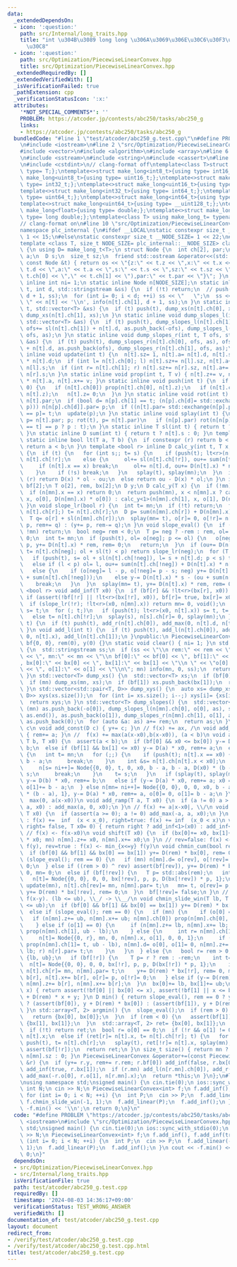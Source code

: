 ```yaml
---
data:
  _extendedDependsOn:
  - icon: ':question:'
    path: src/Internal/long_traits.hpp
    title: "int \u304B\u3089 long long \u306A\u3069\u306E\u30C6\u30F3\u30D7\u30EC\u30FC\
      \u30C8"
  - icon: ':question:'
    path: src/Optimization/PiecewiseLinearConvex.hpp
    title: src/Optimization/PiecewiseLinearConvex.hpp
  _extendedRequiredBy: []
  _extendedVerifiedWith: []
  _isVerificationFailed: true
  _pathExtension: cpp
  _verificationStatusIcon: ':x:'
  attributes:
    '*NOT_SPECIAL_COMMENTS*': ''
    PROBLEM: https://atcoder.jp/contests/abc250/tasks/abc250_g
    links:
    - https://atcoder.jp/contests/abc250/tasks/abc250_g
  bundledCode: "#line 1 \"test/atcoder/abc250_g.test.cpp\"\n#define PROBLEM \"https://atcoder.jp/contests/abc250/tasks/abc250_g\"\
    \n#include <iostream>\n#line 2 \"src/Optimization/PiecewiseLinearConvex.hpp\"\n\
    #include <vector>\n#include <algorithm>\n#include <array>\n#line 6 \"src/Optimization/PiecewiseLinearConvex.hpp\"\
    \n#include <sstream>\n#include <string>\n#include <cassert>\n#line 2 \"src/Internal/long_traits.hpp\"\
    \n#include <cstdint>\n// clang-format off\ntemplate<class T>struct make_long{using\
    \ type= T;};\ntemplate<>struct make_long<int8_t>{using type= int16_t;};\ntemplate<>struct\
    \ make_long<uint8_t>{using type= uint16_t;};\ntemplate<>struct make_long<int16_t>{using\
    \ type= int32_t;};\ntemplate<>struct make_long<uint16_t>{using type= uint32_t;};\n\
    template<>struct make_long<int32_t>{using type= int64_t;};\ntemplate<>struct make_long<uint32_t>{using\
    \ type= uint64_t;};\ntemplate<>struct make_long<int64_t>{using type= __int128_t;};\n\
    template<>struct make_long<uint64_t>{using type= __uint128_t;};\ntemplate<>struct\
    \ make_long<float>{using type= double;};\ntemplate<>struct make_long<double>{using\
    \ type= long double;};\ntemplate<class T> using make_long_t= typename make_long<T>::type;\n\
    // clang-format on\n#line 10 \"src/Optimization/PiecewiseLinearConvex.hpp\"\n\
    namespace plc_internal {\n#ifdef __LOCAL\nstatic constexpr size_t __NODE_SIZE=\
    \ 1 << 15;\n#else\nstatic constexpr size_t __NODE_SIZE= 1 << 22;\n#endif\n}\n\
    template <class T, size_t NODE_SIZE= plc_internal::__NODE_SIZE> class PiecewiseLinearConvex\
    \ {\n using D= make_long_t<T>;\n struct Node {\n  int ch[2], par;\n  T z, x, d,\
    \ a;\n  D s;\n  size_t sz;\n  friend std::ostream &operator<<(std::ostream &os,\
    \ const Node &t) { return os << \"{z:\" << t.z << \",x:\" << t.x << \",d:\" <<\
    \ t.d << \",a:\" << t.a << \",s:\" << t.s << \",sz:\" << t.sz << \",ch:(\" <<\
    \ t.ch[0] << \",\" << t.ch[1] << \"),par:\" << t.par << \"}\"; }\n };\n static\
    \ inline int ni= 1;\n static inline Node n[NODE_SIZE];\n static inline void info(int\
    \ t, int d, std::stringstream &ss) {\n  if (!t) return;\n  // push(t);\n  info(n[t].ch[0],\
    \ d + 1, ss);\n  for (int i= 0; i < d; ++i) ss << \"   \";\n  ss << \" \u25A0\
    \ \" << n[t] << '\\n', info(n[t].ch[1], d + 1, ss);\n }\n static inline void dump_xs(int\
    \ t, std::vector<T> &xs) {\n  if (t) push(t), dump_xs(n[t].ch[0], xs), xs.push_back(n[t].x),\
    \ dump_xs(n[t].ch[1], xs);\n }\n static inline void dump_slopes_l(int t, T ofs,\
    \ std::vector<T> &as) {\n  if (t) push(t), dump_slopes_l(n[t].ch[1], ofs, as),\
    \ ofs+= sl(n[t].ch[1]) + n[t].d, as.push_back(-ofs), dump_slopes_l(n[t].ch[0],\
    \ ofs, as);\n }\n static inline void dump_slopes_r(int t, T ofs, std::vector<T>\
    \ &as) {\n  if (t) push(t), dump_slopes_r(n[t].ch[0], ofs, as), ofs+= sl(n[t].ch[0])\
    \ + n[t].d, as.push_back(ofs), dump_slopes_r(n[t].ch[1], ofs, as);\n }\n static\
    \ inline void update(int t) {\n  n[t].sz= 1, n[t].a= n[t].d, n[t].s= D(n[t].x)\
    \ * n[t].d;\n  if (int l= n[t].ch[0]; l) n[t].sz+= n[l].sz, n[t].a+= n[l].a, n[t].s+=\
    \ n[l].s;\n  if (int r= n[t].ch[1]; r) n[t].sz+= n[r].sz, n[t].a+= n[r].a, n[t].s+=\
    \ n[r].s;\n }\n static inline void prop(int t, T v) { n[t].z+= v, n[t].s+= D(v)\
    \ * n[t].a, n[t].x+= v; }\n static inline void push(int t) {\n  if (n[t].z !=\
    \ 0) {\n   if (n[t].ch[0]) prop(n[t].ch[0], n[t].z);\n   if (n[t].ch[1]) prop(n[t].ch[1],\
    \ n[t].z);\n   n[t].z= 0;\n  }\n }\n static inline void rot(int t) {\n  int p=\
    \ n[t].par;\n  if (bool d= n[p].ch[1] == t; (n[p].ch[d]= std::exchange(n[t].ch[!d],\
    \ p))) n[n[p].ch[d]].par= p;\n  if ((n[t].par= std::exchange(n[p].par, t))) n[n[t].par].ch[n[n[t].par].ch[1]\
    \ == p]= t;\n  update(p);\n }\n static inline void splay(int t) {\n  for (int\
    \ p= n[t].par; p; rot(t), p= n[t].par)\n   if (n[p].par) rot(n[n[p].par].ch[n[p].ch[1]\
    \ == t] == p ? p : t);\n }\n static inline T sl(int t) { return t ? n[t].a : 0;\
    \ }\n static inline D sum(int t) { return t ? n[t].s : 0; }\n template <bool r>\
    \ static inline bool lt(T a, T b) {\n  if constexpr (r) return b < a;\n  else\
    \ return a < b;\n }\n template <bool r> inline D calc_y(int t, T x, T ol, T ou)\
    \ {\n  if (t) {\n   for (int s;; t= s) {\n    if (push(t); lt<r>(n[t].x, x)) s=\
    \ n[t].ch[!r];\n    else {\n     ol+= sl(n[t].ch[!r]), ou+= sum(n[t].ch[!r]);\n\
    \     if (n[t].x == x) break;\n     ol+= n[t].d, ou+= D(n[t].x) * n[t].d, s= n[t].ch[r];\n\
    \    }\n    if (!s) break;\n   }\n   splay(t), splay(mn);\n  }\n  if constexpr\
    \ (r) return D(x) * ol - ou;\n  else return ou - D(x) * ol;\n }\n int mn;\n bool\
    \ bf[2];\n T o[2], rem, bx[2];\n D y;\n D calc_y(T x) {\n  if (!mn) return 0;\n\
    \  if (n[mn].x == x) return 0;\n  return push(mn), x < n[mn].x ? calc_y<0>(n[mn].ch[0],\
    \ x, o[0], D(n[mn].x) * o[0]) : calc_y<1>(n[mn].ch[1], x, o[1], D(n[mn].x) * o[1]);\n\
    \ }\n void slope_lr(bool r) {\n  int t= mn;\n  if (!t) return;\n  for (; push(t),\
    \ n[t].ch[r];) t= n[t].ch[r];\n  D p= sum(n[mn].ch[r]) + D(n[mn].x) * o[r];\n\
    \  T q= o[r] + sl(n[mn].ch[r]);\n  splay(mn= t), o[r]= 0, o[!r]= n[t].d, r ? (y-=\
    \ p, rem+= q) : (y+= p, rem-= q);\n }\n void slope_eval() {\n  if (rem == 0 ||\
    \ !mn) return;\n  bool neg= rem < 0;\n  T p= neg ? -rem : rem, ol= 0;\n  D ou=\
    \ 0;\n  int t= mn;\n  if (push(t), ol= o[neg]; p <= ol) {\n   o[neg]-= p, o[!neg]+=\
    \ p, y+= D(n[t].x) * rem, rem= 0;\n   return;\n  }\n  if (ou+= D(n[t].x) * ol,\
    \ t= n[t].ch[neg]; ol + sl(t) < p) return slope_lr(neg);\n  for (T s, l;;) {\n\
    \   if (push(t), s= ol + sl(n[t].ch[!neg]), l= s + n[t].d; p < s) t= n[t].ch[!neg];\n\
    \   else if (l < p) ol= l, ou+= sum(n[t].ch[!neg]) + D(n[t].x) * n[t].d, t= n[t].ch[neg];\n\
    \   else {\n    if (o[neg]= l - p, o[!neg]= p - s; neg) y+= D(n[t].x) * s - (ou\
    \ + sum(n[t].ch[!neg]));\n    else y-= D(n[t].x) * s - (ou + sum(n[t].ch[!neg]));\n\
    \    break;\n   }\n  }\n  splay(mn= t), y+= D(n[t].x) * rem, rem= 0;\n }\n template\
    \ <bool r> void add_inf(T x0) {\n  if (bf[r] && !lt<r>(bx[r], x0)) return;\n \
    \ if (assert(!bf[!r] || !lt<r>(bx[!r], x0)), bf[r]= true, bx[r]= x0; !mn) return;\n\
    \  if (slope_lr(!r); !lt<r>(x0, n[mn].x)) return mn= 0, void();\n  int t= mn,\
    \ s= t;\n  for (; t;)\n   if (push(t); lt<r>(x0, n[t].x)) s= t, t= n[t].ch[r];\n\
    \   else t= n[t].ch[!r];\n  splay(s), n[s].ch[r]= 0, splay(mn);\n }\n void add_r(int\
    \ t) {\n  if (t) push(t), add_r(n[t].ch[0]), add_max(0, n[t].d, n[t].x), add_r(n[t].ch[1]);\n\
    \ }\n void add_l(int t) {\n  if (t) push(t), add_l(n[t].ch[0]), add_max(-n[t].d,\
    \ 0, n[t].x), add_l(n[t].ch[1]);\n }\npublic:\n PiecewiseLinearConvex(): mn(0),\
    \ bf{0, 0}, rem(0), y(0) {}\n static void clear() { ni= 1; }\n std::string info()\
    \ {\n  std::stringstream ss;\n  if (ss << \"\\n rem:\" << rem << \", y:\" << y\
    \ << \", mn:\" << mn << \"\\n bf[0]:\" << bf[0] << \", bf[1]:\" << bf[1] << \"\
    , bx[0]:\" << bx[0] << \", bx[1]:\" << bx[1] << \"\\n \" << \"o[0]:\" << o[0]\
    \ << \", o[1]:\" << o[1] << \"\\n\"; mn) info(mn, 0, ss);\n  return ss.str();\n\
    \ }\n std::vector<T> dump_xs() {\n  std::vector<T> xs;\n  if (bf[0]) xs.push_back(bx[0]);\n\
    \  if (mn) dump_xs(mn, xs);\n  if (bf[1]) xs.push_back(bx[1]);\n  return xs;\n\
    \ }\n std::vector<std::pair<T, D>> dump_xys() {\n  auto xs= dump_xs();\n  std::vector<std::pair<T,\
    \ D>> xys(xs.size());\n  for (int i= xs.size(); i--;) xys[i]= {xs[i], operator()(xs[i])};\n\
    \  return xys;\n }\n std::vector<T> dump_slopes() {\n  std::vector<T> as;\n  if\
    \ (mn) as.push_back(-o[0]), dump_slopes_l(n[mn].ch[0], o[0], as), std::reverse(as.begin(),\
    \ as.end()), as.push_back(o[1]), dump_slopes_r(n[mn].ch[1], o[1], as);\n  else\
    \ as.push_back(0);\n  for (auto &a: as) a+= rem;\n  return as;\n }\n // f(x) +=\
    \ c\n void add_const(D c) { y+= c; }\n // f(x) += ax, /\n void add_linear(T a)\
    \ { rem+= a; }\n //  f(x) += max(a(x-x0),b(x-x0)), (a < b)\n void add_max(T a,\
    \ T b, T x0) {\n  assert(a < b);\n  if (bf[0] && x0 <= bx[0]) y-= D(b) * x0, rem+=\
    \ b;\n  else if (bf[1] && bx[1] <= x0) y-= D(a) * x0, rem+= a;\n  else if (mn)\
    \ {\n   int t= mn;\n   for (;;) {\n    if (push(t); n[t].x == x0) {\n     n[t].d+=\
    \ b - a;\n     break;\n    }\n    int &s= n[t].ch[n[t].x < x0];\n    if (!s) {\n\
    \     n[s= ni++]= Node{{0, 0}, t, 0, x0, b - a, b - a, D(x0) * (b - a), 1}, t=\
    \ s;\n     break;\n    }\n    t= s;\n   }\n   if (splay(t), splay(mn); x0 < n[mn].x)\
    \ y-= D(b) * x0, rem+= b;\n   else if (y-= D(a) * x0, rem+= a; x0 == n[mn].x)\
    \ o[1]+= b - a;\n  } else n[mn= ni++]= Node{{0, 0}, 0, 0, x0, b - a, b - a, D(x0)\
    \ * (b - a), 1}, y-= D(a) * x0, rem+= a, o[0]= 0, o[1]= b - a;\n }\n // f(x) +=\
    \  max(0, a(x-x0))\n void add_ramp(T a, T x0) {\n  if (a != 0) a > 0 ? add_max(0,\
    \ a, x0) : add_max(a, 0, x0);\n }\n // f(x) += a|x-x0|, \\/\n void add_abs(T a,\
    \ T x0) {\n  if (assert(a >= 0); a != 0) add_max(-a, a, x0);\n }\n // right=false\
    \ : f(x) +=  inf  (x < x_0), right=true: f(x) += inf  (x_0 < x)\n void add_inf(bool\
    \ right= false, T x0= 0) { return right ? add_inf<1>(x0) : add_inf<0>(x0); }\n\
    \ // f(x) <- f(x-x0)\n void shift(T x0) {\n  if (bx[0]+= x0, bx[1]+= x0, y-= D(rem)\
    \ * x0; mn) n[mn].z+= x0, n[mn].x+= x0;\n }\n // rev=false: f(x) <- min_{y<=x}\
    \ f(y), rev=true : f(x) <- min_{x<=y} f(y)\n void chmin_cum(bool rev= false) {\n\
    \  if (bf[0] && bf[1] && bx[0] == bx[1]) y+= D(rem) * bx[0], rem= 0;\n  else if\
    \ (slope_eval(); rem == 0) {\n   if (mn) n[mn].d= o[rev], o[!rev]= 0, n[mn].ch[!rev]=\
    \ 0;\n  } else if ((rem > 0) ^ rev) assert(bf[rev]), y+= D(rem) * bx[rev], rem=\
    \ 0, mn= 0;\n  else if (bf[!rev]) {\n   T p= std::abs(rem);\n   int t= ni++;\n\
    \   n[t]= Node{{0, 0}, 0, 0, bx[!rev], p, p, D(bx[!rev]) * p, 1};\n   if (mn)\
    \ update(mn), n[t].ch[rev]= mn, n[mn].par= t;\n   mn= t, o[rev]= p, o[!rev]= 0,\
    \ y+= D(rem) * bx[!rev], rem= 0;\n  }\n  bf[!rev]= false;\n }\n //  f(x) <- min_{lb<=y<=ub}\
    \ f(x-y). (lb <= ub), \\_/ -> \\__/\n void chmin_slide_win(T lb, T ub) {\n  assert(lb\
    \ <= ub);\n  if (bf[0] && bf[1] && bx[0] == bx[1]) y+= D(rem) * bx[0], rem= 0;\n\
    \  else if (slope_eval(); rem == 0) {\n   if (mn) {\n    if (o[0] == 0) {\n  \
    \   if (n[mn].z+= ub, n[mn].x+= ub; n[mn].ch[0]) prop(n[mn].ch[0], lb - ub);\n\
    \    } else if (o[1] == 0) {\n     if (n[mn].z+= lb, n[mn].x+= lb; n[mn].ch[1])\
    \ prop(n[mn].ch[1], ub - lb);\n    } else {\n     int r= n[mn].ch[1], t= ni++;\n\
    \     n[t]= Node{{0, r}, mn, 0, n[mn].x, o[1], 0, 0, 1};\n     if (update(t),\
    \ prop(n[mn].ch[1]= t, ub - lb), n[mn].d= o[0], o[1]= 0, n[mn].z+= lb, n[mn].x+=\
    \ lb; r) n[r].par= t;\n    }\n   }\n  } else {\n   bool r= rem > 0;\n   T b[2]=\
    \ {lb, ub};\n   if (bf[!r]) {\n    T p= r ? rem : -rem;\n    int t= ni++;\n  \
    \  n[t]= Node{{0, 0}, 0, 0, bx[!r], p, p, D(bx[!r]) * p, 1};\n    if (mn) update(mn),\
    \ n[t].ch[r]= mn, n[mn].par= t;\n    y+= D(rem) * bx[!r], rem= 0, mn= t, n[t].z+=\
    \ b[r], n[t].x+= b[r], o[r]= p, o[!r]= 0;\n   } else if (y-= D(rem) * b[r]; mn)\
    \ n[mn].z+= b[r], n[mn].x+= b[r];\n  }\n  bx[0]+= lb, bx[1]+= ub;\n }\n D operator()(T\
    \ x) { return assert(!bf[0] || bx[0] <= x), assert(!bf[1] || x <= bx[1]), calc_y(x)\
    \ + D(rem) * x + y; }\n D min() { return slope_eval(), rem == 0 ? y : rem > 0\
    \ ? (assert(bf[0]), y + D(rem) * bx[0]) : (assert(bf[1]), y + D(rem) * bx[1]);\
    \ }\n std::array<T, 2> argmin() {\n  slope_eval();\n  if (rem > 0) {\n   assert(bf[0]);\n\
    \   return {bx[0], bx[0]};\n  }\n  if (rem < 0) {\n   assert(bf[1]);\n   return\
    \ {bx[1], bx[1]};\n  }\n  std::array<T, 2> ret= {bx[0], bx[1]};\n  int t= mn;\n\
    \  if (!t) return ret;\n  bool r= o[0] == 0;\n  if (!r && o[1] != 0) ret[0]= ret[1]=\
    \ n[t].x;\n  else if (ret[r]= n[t].x, t= n[t].ch[!r]; t) {\n   for (; n[t].ch[r];)\
    \ push(t), t= n[t].ch[r];\n   splay(t), ret[!r]= n[t].x, splay(mn);\n  } else\
    \ assert(bf[!r]);\n  return ret;\n }\n size_t size() { return mn ? update(mn),\
    \ n[mn].sz : 0; }\n PiecewiseLinearConvex &operator+=(const PiecewiseLinearConvex\
    \ &r) {\n  if (y+= r.y, rem+= r.rem; r.bf[0]) add_inf(false, r.bx[0]);\n  if (r.bf[1])\
    \ add_inf(true, r.bx[1]);\n  if (r.mn) add_l(n[r.mn].ch[0]), add_r(n[r.mn].ch[1]),\
    \ add_max(-r.o[0], r.o[1], n[r.mn].x);\n  return *this;\n }\n};\n#line 4 \"test/atcoder/abc250_g.test.cpp\"\
    \nusing namespace std;\nsigned main() {\n cin.tie(0);\n ios::sync_with_stdio(0);\n\
    \ int N;\n cin >> N;\n PiecewiseLinearConvex<int> f;\n f.add_inf(), f.add_inf(true);\n\
    \ for (int i= 0; i < N; ++i) {\n  int P;\n  cin >> P;\n  f.add_linear(-P);\n \
    \ f.chmin_slide_win(-1, 1);\n  f.add_linear(P);\n  f.add_inf();\n }\n cout <<\
    \ -f.min() << '\\n';\n return 0;\n}\n"
  code: "#define PROBLEM \"https://atcoder.jp/contests/abc250/tasks/abc250_g\"\n#include\
    \ <iostream>\n#include \"src/Optimization/PiecewiseLinearConvex.hpp\"\nusing namespace\
    \ std;\nsigned main() {\n cin.tie(0);\n ios::sync_with_stdio(0);\n int N;\n cin\
    \ >> N;\n PiecewiseLinearConvex<int> f;\n f.add_inf(), f.add_inf(true);\n for\
    \ (int i= 0; i < N; ++i) {\n  int P;\n  cin >> P;\n  f.add_linear(-P);\n  f.chmin_slide_win(-1,\
    \ 1);\n  f.add_linear(P);\n  f.add_inf();\n }\n cout << -f.min() << '\\n';\n return\
    \ 0;\n}"
  dependsOn:
  - src/Optimization/PiecewiseLinearConvex.hpp
  - src/Internal/long_traits.hpp
  isVerificationFile: true
  path: test/atcoder/abc250_g.test.cpp
  requiredBy: []
  timestamp: '2024-08-03 14:36:17+09:00'
  verificationStatus: TEST_WRONG_ANSWER
  verifiedWith: []
documentation_of: test/atcoder/abc250_g.test.cpp
layout: document
redirect_from:
- /verify/test/atcoder/abc250_g.test.cpp
- /verify/test/atcoder/abc250_g.test.cpp.html
title: test/atcoder/abc250_g.test.cpp
---
```

